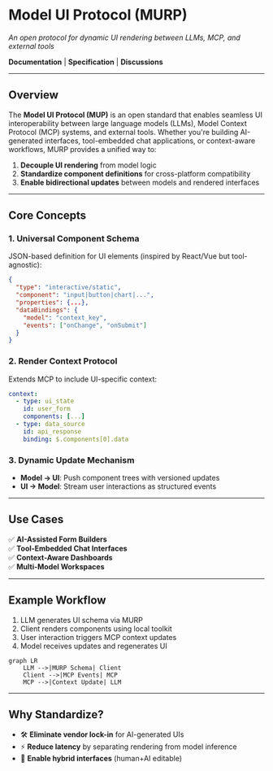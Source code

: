 # **Model UI Protocol (MURP)**  
*An open protocol for dynamic UI rendering between LLMs, MCP, and external tools*

**Documentation** | **Specification** | **Discussions**  

---

## **Overview**  
The **Model UI Protocol (MUP)** is an open standard that enables seamless UI interoperability between large language models (LLMs), Model Context Protocol (MCP) systems, and external tools. Whether you're building AI-generated interfaces, tool-embedded chat applications, or context-aware workflows, MURP provides a unified way to:  

1. **Decouple UI rendering** from model logic  
2. **Standardize component definitions** for cross-platform compatibility  
3. **Enable bidirectional updates** between models and rendered interfaces  

---

## **Core Concepts**  

### 1. **Universal Component Schema**  
JSON-based definition for UI elements (inspired by React/Vue but tool-agnostic):  
```json
{
  "type": "interactive/static",
  "component": "input|button|chart|...",
  "properties": {...},
  "dataBindings": {
    "model": "context_key",
    "events": ["onChange", "onSubmit"]
  }
}
```

### 2. **Render Context Protocol**  
Extends MCP to include UI-specific context:  
```yaml
context:
  - type: ui_state
    id: user_form
    components: [...]
  - type: data_source  
    id: api_response
    binding: $.components[0].data
```

### 3. **Dynamic Update Mechanism**  
- **Model → UI**: Push component trees with versioned updates  
- **UI → Model**: Stream user interactions as structured events  

---

## **Use Cases**  
✅ **AI-Assisted Form Builders**  
✅ **Tool-Embedded Chat Interfaces**  
✅ **Context-Aware Dashboards**  
✅ **Multi-Model Workspaces**  

---

## **Example Workflow**  
1. LLM generates UI schema via MURP  
2. Client renders components using local toolkit  
3. User interaction triggers MCP context updates  
4. Model receives updates and regenerates UI  

```mermaid
graph LR
    LLM -->|MURP Schema| Client
    Client -->|MCP Events| MCP
    MCP -->|Context Update| LLM
```

---

## **Why Standardize?**  
- 🛠️ **Eliminate vendor lock-in** for AI-generated UIs  
- ⚡ **Reduce latency** by separating rendering from model inference  
- 🔄 **Enable hybrid interfaces** (human+AI editable)  
